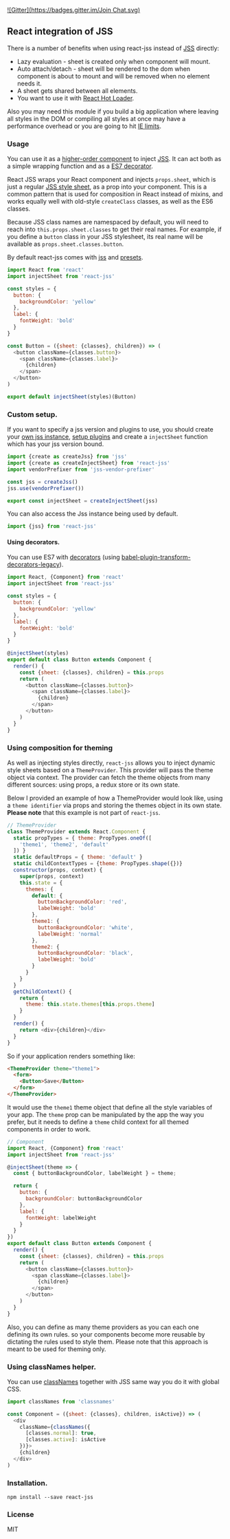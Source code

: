[![Gitter](https://badges.gitter.im/Join Chat.svg)](https://gitter.im/cssinjs/lobby)

## React integration of JSS

There is a number of benefits when using react-jss instead of [JSS](https://github.com/cssinjs/jss) directly:

- Lazy evaluation - sheet is created only when component will mount.
- Auto attach/detach - sheet will be rendered to the dom when component is about to mount and will be removed when no element needs it.
- A sheet gets shared between all elements.
- You want to use it with [React Hot Loader](https://github.com/gaearon/react-hot-loader).

Also you may need this module if you build a big application where leaving all styles in the DOM or compiling all styles at once may have a performance overhead or you are going to hit [IE limits](http://blogs.msdn.com/b/ieinternals/archive/2011/05/14/10164546.aspx).

### Usage

You can use it as a [higher-order component](https://medium.com/@dan_abramov/mixins-are-dead-long-live-higher-order-components-94a0d2f9e750) to inject [JSS](https://github.com/cssinjs/jss). It can act both as a simple wrapping function and as a [ES7 decorator](https://github.com/wycats/javascript-decorators).

React JSS wraps your React component and injects `props.sheet`, which is just a regular [JSS style sheet](https://github.com/cssinjs/jss), as a prop into your component. This is a common pattern that is used for composition in React instead of mixins, and works equally well with old-style `createClass` classes, as well as the ES6 classes.

Because JSS class names are namespaced by default, you will need to reach into `this.props.sheet.classes` to get their real names. For example, if you define a `button` class in your JSS stylesheet, its real name will be available as `props.sheet.classes.button`.

By default react-jss comes with [jss](https://github.com/cssinjs/jss) and [presets](https://github.com/cssinjs/jss-preset-default).


```javascript
import React from 'react'
import injectSheet from 'react-jss'

const styles = {
  button: {
    backgroundColor: 'yellow'
  },
  label: {
    fontWeight: 'bold'
  }
}

const Button = ({sheet: {classes}, children}) => (
  <button className={classes.button}>
    <span className={classes.label}>
      {children}
    </span>
  </button>
)

export default injectSheet(styles)(Button)
```

### Custom setup.

If you want to specify a jss version and plugins to use, you should create your [own jss instance](https://github.com/cssinjs/jss/blob/master/docs/js-api.md#create-an-own-jss-instance), [setup plugins](https://github.com/cssinjs/jss/blob/master/docs/setup.md#setup-with-plugins) and create a `injectSheet` function which has your jss version bound.

```javascript
import {create as createJss} from 'jss'
import {create as createInjectSheet} from 'react-jss'
import vendorPrefixer from 'jss-vendor-prefixer'

const jss = createJss()
jss.use(vendorPrefixer())

export const injectSheet = createInjectSheet(jss)
```

You can also access the Jss instance being used by default.

```javascript
import {jss} from 'react-jss'
```

#### Using decorators.

You can use ES7 with [decorators](https://github.com/wycats/javascript-decorators) (using [babel-plugin-transform-decorators-legacy](https://github.com/loganfsmyth/babel-plugin-transform-decorators-legacy)).

```javascript
import React, {Component} from 'react'
import injectSheet from 'react-jss'

const styles = {
  button: {
    backgroundColor: 'yellow'
  },
  label: {
    fontWeight: 'bold'
  }
}

@injectSheet(styles)
export default class Button extends Component {
  render() {
    const {sheet: {classes}, children} = this.props
    return (
      <button className={classes.button}>
        <span className={classes.label}>
          {children}
        </span>
      </button>
    )
  }
}
```

### Using composition for theming

As well as injecting styles directly, `react-jss` allows you to inject dynamic style sheets based on a `ThemeProvider`.
This provider will pass the theme object via context.
The provider can fetch the theme objects from many different sources: using props, a redux store or its own state.

Below I provided an example of how a ThemeProvider would look like, using a `theme identifier` via props and storing the themes object in its own state. **Please note** that this example is not part of `react-jss`.

```javascript
// ThemeProvider
class ThemeProvider extends React.Component {
  static propTypes = { theme: PropTypes.oneOf([
    'theme1', 'theme2', 'default'
  ]) }
  static defaultProps = { theme: 'default' }
  static childContextTypes = {theme: PropTypes.shape({})}
  constructor(props, context) {
    super(props, context)
    this.state = {
      themes: {
        default: {
          buttonBackgroundColor: 'red',
          labelWeight: 'bold'
        },
        theme1: {
          buttonBackgroundColor: 'white',
          labelWeight: 'normal'
        },
        theme2: {
          buttonBackgroundColor: 'black',
          labelWeight: 'bold'
        }
      }
    }
  }
  getChildContext() {
    return {
      theme: this.state.themes[this.props.theme]
    }
  }
  render() {
    return <div>{children}</div>
  }
}
```

So if your application renders something like:

```html
<ThemeProvider theme="theme1">
  <form>
    <Button>Save</Button>
  </form>
</ThemeProvider>
```

It would use the `theme1` theme object that define all the style variables of your app.
The `theme` prop can be manipulated by the app the way you prefer, but it needs to define a `theme` child context for all themed components in order to work.

```javascript
// Component
import React, {Component} from 'react'
import injectSheet from 'react-jss'

@injectSheet(theme => {
  const { buttonBackgroundColor, labelWeight } = theme;

  return {
    button: {
      backgroundColor: buttonBackgroundColor
    },
    label: {
      fontWeight: labelWeight
    }
  }
})
export default class Button extends Component {
  render() {
    const {sheet: {classes}, children} = this.props
    return (
      <button className={classes.button}>
        <span className={classes.label}>
          {children}
        </span>
      </button>
    )
  }
}
```
Also, you can define as many theme providers as you can each one defining its own rules. so your components become more reusable by dictating the rules used to style them.
Please note that this approach is meant to be used for theming only.

### Using classNames helper.

You can use [classNames](https://github.com/JedWatson/classnames) together with JSS same way you do it with global CSS.

```javascript
import classNames from 'classnames'

const Component = ({sheet: {classes}, children, isActive}) => (
  <div
    className={classNames({
      [classes.normal]: true,
      [classes.active]: isActive
    })}>
    {children}
  </div>
)
```

### Installation.

```
npm install --save react-jss
```

### License

MIT

